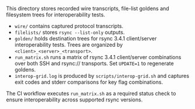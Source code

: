 This directory stores recorded wire transcripts, file-list goldens and
filesystem trees for interoperability tests.

- `wire/` contains captured protocol transcripts.
- `filelists/` stores `rsync --list-only` outputs.
- `golden/` holds destination trees for rsync 3.4.1 client/server
  interoperability tests. Trees are organized by
  `<client>_<server>_<transport>`.
- `run_matrix.sh` runs a matrix of rsync 3.4.1 client/server combinations over
  both SSH and rsync:// transports. Set `UPDATE=1` to regenerate goldens.
- `interop-grid.log` is produced by `scripts/interop-grid.sh` and captures exit
  codes and stderr comparisons for key flag combinations.

The CI workflow executes `run_matrix.sh` as a required status check to ensure
interoperability across supported rsync versions.
